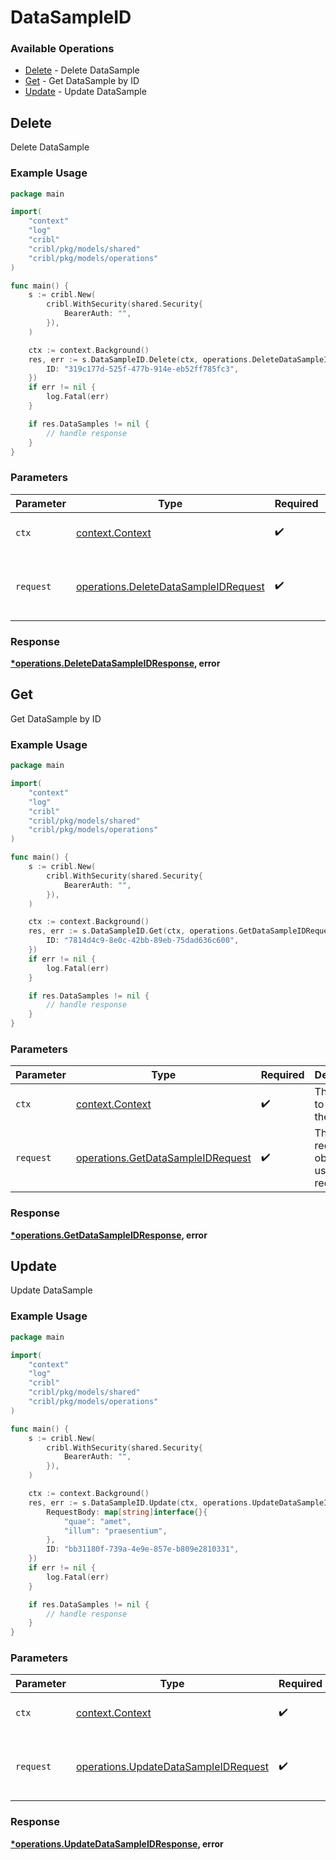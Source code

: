 # DataSampleID

### Available Operations

* [Delete](#delete) - Delete DataSample
* [Get](#get) - Get DataSample by ID
* [Update](#update) - Update DataSample

## Delete

Delete DataSample

### Example Usage

```go
package main

import(
	"context"
	"log"
	"cribl"
	"cribl/pkg/models/shared"
	"cribl/pkg/models/operations"
)

func main() {
    s := cribl.New(
        cribl.WithSecurity(shared.Security{
            BearerAuth: "",
        }),
    )

    ctx := context.Background()
    res, err := s.DataSampleID.Delete(ctx, operations.DeleteDataSampleIDRequest{
        ID: "319c177d-525f-477b-914e-eb52ff785fc3",
    })
    if err != nil {
        log.Fatal(err)
    }

    if res.DataSamples != nil {
        // handle response
    }
}
```

### Parameters

| Parameter                                                                                    | Type                                                                                         | Required                                                                                     | Description                                                                                  |
| -------------------------------------------------------------------------------------------- | -------------------------------------------------------------------------------------------- | -------------------------------------------------------------------------------------------- | -------------------------------------------------------------------------------------------- |
| `ctx`                                                                                        | [context.Context](https://pkg.go.dev/context#Context)                                        | :heavy_check_mark:                                                                           | The context to use for the request.                                                          |
| `request`                                                                                    | [operations.DeleteDataSampleIDRequest](../../models/operations/deletedatasampleidrequest.md) | :heavy_check_mark:                                                                           | The request object to use for the request.                                                   |


### Response

**[*operations.DeleteDataSampleIDResponse](../../models/operations/deletedatasampleidresponse.md), error**


## Get

Get DataSample by ID

### Example Usage

```go
package main

import(
	"context"
	"log"
	"cribl"
	"cribl/pkg/models/shared"
	"cribl/pkg/models/operations"
)

func main() {
    s := cribl.New(
        cribl.WithSecurity(shared.Security{
            BearerAuth: "",
        }),
    )

    ctx := context.Background()
    res, err := s.DataSampleID.Get(ctx, operations.GetDataSampleIDRequest{
        ID: "7814d4c9-8e0c-42bb-89eb-75dad636c600",
    })
    if err != nil {
        log.Fatal(err)
    }

    if res.DataSamples != nil {
        // handle response
    }
}
```

### Parameters

| Parameter                                                                              | Type                                                                                   | Required                                                                               | Description                                                                            |
| -------------------------------------------------------------------------------------- | -------------------------------------------------------------------------------------- | -------------------------------------------------------------------------------------- | -------------------------------------------------------------------------------------- |
| `ctx`                                                                                  | [context.Context](https://pkg.go.dev/context#Context)                                  | :heavy_check_mark:                                                                     | The context to use for the request.                                                    |
| `request`                                                                              | [operations.GetDataSampleIDRequest](../../models/operations/getdatasampleidrequest.md) | :heavy_check_mark:                                                                     | The request object to use for the request.                                             |


### Response

**[*operations.GetDataSampleIDResponse](../../models/operations/getdatasampleidresponse.md), error**


## Update

Update DataSample

### Example Usage

```go
package main

import(
	"context"
	"log"
	"cribl"
	"cribl/pkg/models/shared"
	"cribl/pkg/models/operations"
)

func main() {
    s := cribl.New(
        cribl.WithSecurity(shared.Security{
            BearerAuth: "",
        }),
    )

    ctx := context.Background()
    res, err := s.DataSampleID.Update(ctx, operations.UpdateDataSampleIDRequest{
        RequestBody: map[string]interface{}{
            "quae": "amet",
            "illum": "praesentium",
        },
        ID: "bb31180f-739a-4e9e-857e-b809e2810331",
    })
    if err != nil {
        log.Fatal(err)
    }

    if res.DataSamples != nil {
        // handle response
    }
}
```

### Parameters

| Parameter                                                                                    | Type                                                                                         | Required                                                                                     | Description                                                                                  |
| -------------------------------------------------------------------------------------------- | -------------------------------------------------------------------------------------------- | -------------------------------------------------------------------------------------------- | -------------------------------------------------------------------------------------------- |
| `ctx`                                                                                        | [context.Context](https://pkg.go.dev/context#Context)                                        | :heavy_check_mark:                                                                           | The context to use for the request.                                                          |
| `request`                                                                                    | [operations.UpdateDataSampleIDRequest](../../models/operations/updatedatasampleidrequest.md) | :heavy_check_mark:                                                                           | The request object to use for the request.                                                   |


### Response

**[*operations.UpdateDataSampleIDResponse](../../models/operations/updatedatasampleidresponse.md), error**

